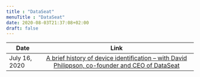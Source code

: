 ```yaml
---
title : "DataSeat"
menuTitle : "DataSeat"
date: 2020-08-03T21:37:08+02:00
draft: false
---
```


| Date| Link |
|-------------|:-:|
| July 16, 2020 | [A brief history of device identification – with David Philippson, co-founder and CEO of DataSeat](https://mobileuseracquisitionshow.com/episode/a-brief-history-of-device-identification-with-david-philippson/) |
